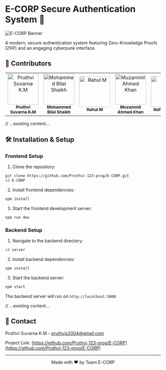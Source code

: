 # E-CORP Secure Authentication System 🔐

![E-CORP Banner](./src/assets/images/banner.png)

A modern, secure authentication system featuring Zero-Knowledge Proofs (ZKP) and an engaging cyberpunk interface.

## 👥 Contributors

<table>
  <tr>
    <td align="center">
      <a href="https://github.com/Pruthvi-123-prog">
        <img src="https://github.com/Pruthvi-123-prog.png" width="100px;" alt="Pruthvi Suvarna K.M"/>
        <br />
        <sub><b>Pruthvi Suvarna K.M</b></sub>
      </a>
    </td>
    <td align="center">
      <a href="https://github.com/">
        <img src="https://github.com/ghost.png" width="100px;" alt="Mohammed Bilal Shaikh"/>
        <br />
        <sub><b>Mohammed Bilal Shaikh</b></sub>
      </a>
    </td>
    <td align="center">
      <a href="https://github.com/">
        <img src="https://github.com/ghost.png" width="100px;" alt="Rahul M"/>
        <br />
        <sub><b>Rahul M</b></sub>
      </a>
    </td>
    <td align="center">
      <a href="https://github.com/">
        <img src="https://github.com/ghost.png" width="100px;" alt="Muzammil Ahmed Khan"/>
        <br />
        <sub><b>Muzammil Ahmed Khan</b></sub>
      </a>
    </td>
    <td align="center">
      <a href="https://github.com/">
        <img src="https://github.com/ghost.png" width="100px;" alt="Nafees Khan"/>
        <br />
        <sub><b>Nafees Khan</b></sub>
      </a>
    </td>
  </tr>
</table>

// ...existing content...

## 🛠 Installation & Setup

### Frontend Setup

1. Clone the repository:
```bash
git clone https://github.com/Pruthvi-123-prog/E-CORP.git
cd E-CORP
```

2. Install frontend dependencies:
```bash
npm install
```

3. Start the frontend development server:
```bash
npm run dev
```

### Backend Setup

1. Navigate to the backend directory:
```bash
cd server
```

2. Install backend dependencies:
```bash
npm install
```

3. Start the backend server:
```bash
npm start
```

The backend server will run on `http://localhost:5000`

// ...existing content...

## 📧 Contact

Pruthvi Suvarna K.M - [pruthvis2004@gmail.com](mailto:pruthvis2004@gmail.com)

Project Link: [https://github.com/Pruthvi-123-prog/E-CORP](https://github.com/Pruthvi-123-prog/E-CORP)

---

<p align="center">Made with ❤️ by Team E-CORP</p>
